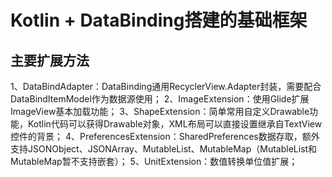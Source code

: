 # Kotlin + DataBinding搭建的基础框架

## 主要扩展方法
1、DataBindAdapter：DataBinding通用RecyclerView.Adapter封装，需要配合DataBindItemModel作为数据源使用；
2、ImageExtension：使用Glide扩展ImageView基本加载功能；
3、ShapeExtension：简单常用自定义Drawable功能，Kotlin代码可以获得Drawable对象，XML布局可以直接设置继承自TextView控件的背景；
4、PreferencesExtension：SharedPreferences数据存取，额外支持JSONObject、JSONArray、MutableList、MutableMap（MutableList和MutableMap暂不支持嵌套）；
5、UnitExtension：数值转换单位值扩展；
